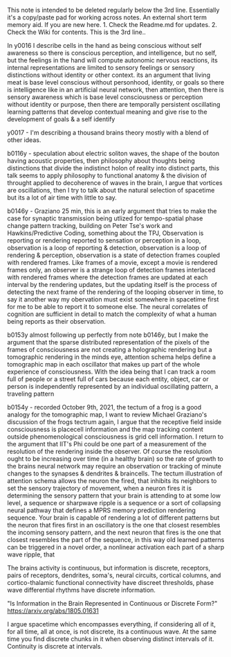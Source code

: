 This note is intended to be deleted regularly below the 3rd line. Essentially it's a copy/paste pad for working across notes. An external short term memory aid.
If you are new here. 1. Check the Readme.md for updates. 2. Check the Wiki for contents.
This is the 3rd line..

In y0016 I describe cells in the hand as being conscious without self awareness
so there is conscious perception, and intelligence, but no self, but the feelings in the hand will compute autonomic nervous reactions, its internal representations are limited to sensory feelings or sensory distinctions without identity or other context. its an argument that living meat is base level conscious without personhood, identity, or goals
so there is intelligence like in an artificial neural network, then attention, then there is sensory awareness which is base level consciousness or perception without identity or purpose, then there are temporally persistent oscillating learning patterns that develop contextual meaning and give rise to the development of goals & a self identify

y0017 - I'm describing a thousand brains theory mostly with a blend of other ideas.

b0116y - speculation about electric soliton waves, the shape of the bouton having acoustic properties, then philosophy about thoughts being distinctions that divide the indistinct holon of reality into distinct parts, this talk seems to apply philosophy to functional anatomy & the division of throught applied to decoherence of waves in the brain, I argue that vortices are oscillations, then I try to talk about the natural selection of spacetime but its a lot of air time with little to say.

b0146y - Graziano 25 min, this is an early argument that tries to make the case for synaptic transmission being utlized for tempo-spatial phase change pattern tracking, building on Peter Tse's work and Hawkins/Predictive Coding, something about the TPJ, Observation is reporting or rendering reported to sensation or perception in a loop, observation is a loop of reporting & detection, observation is a loop of rendering & perception, observation is a state of detection frames coupled with rendered frames. Like frames of a movie, except a movie is rendered frames only, an observer is a strange loop of detection frames interlaced with rendered frames where the detection frames are updated at each interval by the rendering updates, but the updating itself is the process of detecting the next frame of the rendering of the looping observer in time, to say it another way my obervation must exist somewhere in spacetime first for me to be able to report it to someone else. The neural correlates of cognition are sufficient in detail to match the complexity of what a human being reports as their observation.

b0153y almost following up perfectly from note b0146y, but I make the argument that the sparse distributed representation of the pixels of the frames of consciousness are not creating a holographic rendering but a tomographic rendering in the minds eye, attention schema helps define a tomographic map in each oscillator that makes up part of the whole experience of consciousness. With the idea being that I can track a room full of people or a street full of cars because each entity, object, car or person is independently represented by an individual oscillating pattern, a traveling pattern

b0154y - recorded October 9th, 2021, the tectum of a frog is a good analogy for the tomographic map, I want to review Michael Graziano's discussion of the frogs tectrum again, I argue that the receptive field inside consciousness is placecell information and the map tracking content outside phenomenological consciousness is grid cell information. I return to the argument that IIT's Phi could be one part of a measurement of the resolution of the rendering inside the observer. Of course the resolution ought to be increasing over time (in a healthy brain) so the rate of growth to the brains neural network may require an observation or tracking of minute changes to the synapses & dendrites & braincells. The tectum illustration of attention schema allows the neuron the fired, that inhibits its neighbors to set the sensory trajectory of movement, when a neuron fires it is determining the sensory pattern that your brain is attending to at some low level, a sequence or sharpwave ripple is a sequence or a sort of collapsing neural pathway that defines a MPRS memory prediction rendering sequence. Your brain is capable of rendering a lot of different patterns but the neuron that fires first in an oscillatory is the one that closest resembles the incoming sensory pattern, and the next neuron that fires is the one that closest resembles the part of the sequence, in this way old learned patterns can be triggered in a novel order, a nonlinear activation each part of a sharp wave ripple, that

The brains activity is continuous, but information is discrete, receptors, pairs of receptors, dendrites, soma's, neural circuits, cortical columns, and cortico-thalamic functional connectivity have discreet thresholds, phase wave differential rhythms have discrete information.

"Is Information in the Brain Represented in Continuous or Discrete Form?" https://arxiv.org/abs/1805.01631

I argue spacetime which encompasses everything, if considering all of it, for all time, all at once, is not discrete, its a continuous wave. At the same time you find discrete chunks in it when observing distinct intervals of it. Continuity is discrete at intervals.